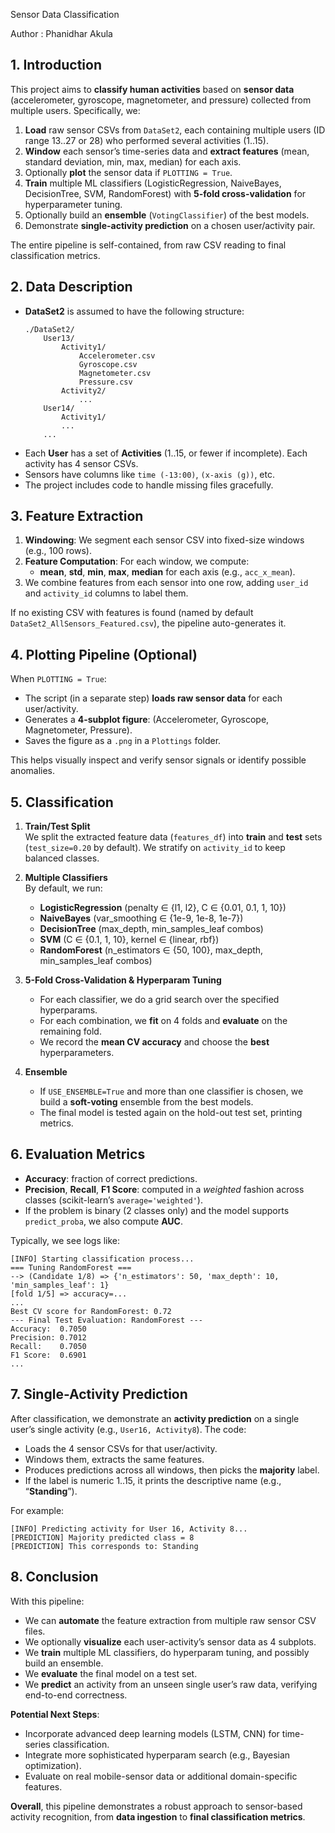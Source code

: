 Sensor Data Classification

Author : Phanidhar Akula

## 1. Introduction

This project aims to **classify human activities** based on **sensor data** (accelerometer, gyroscope, magnetometer, and pressure) collected from multiple users. Specifically, we:

1. **Load** raw sensor CSVs from `DataSet2`, each containing multiple users (ID range 13..27 or 28) who performed several activities (1..15).
2. **Window** each sensor’s time-series data and **extract features** (mean, standard deviation, min, max, median) for each axis.
3. Optionally **plot** the sensor data if `PLOTTING = True`.
4. **Train** multiple ML classifiers (LogisticRegression, NaiveBayes, DecisionTree, SVM, RandomForest) with **5-fold cross-validation** for hyperparameter tuning.
5. Optionally build an **ensemble** (`VotingClassifier`) of the best models.
6. Demonstrate **single-activity prediction** on a chosen user/activity pair.

The entire pipeline is self-contained, from raw CSV reading to final classification metrics.

## 2. Data Description

- **DataSet2** is assumed to have the following structure:
  ```
  ./DataSet2/
      User13/
          Activity1/
              Accelerometer.csv
              Gyroscope.csv
              Magnetometer.csv
              Pressure.csv
          Activity2/
              ...
      User14/
          Activity1/
          ...
      ...
  ```
- Each **User** has a set of **Activities** (1..15, or fewer if incomplete). Each activity has 4 sensor CSVs.
- Sensors have columns like `time (-13:00)`, `(x-axis (g))`, etc.
- The project includes code to handle missing files gracefully.

## 3. Feature Extraction

1. **Windowing**: We segment each sensor CSV into fixed-size windows (e.g., 100 rows).
2. **Feature Computation**: For each window, we compute:
   - **mean**, **std**, **min**, **max**, **median** for each axis (e.g., `acc_x_mean`).
3. We combine features from each sensor into one row, adding `user_id` and `activity_id` columns to label them.

If no existing CSV with features is found (named by default `DataSet2_AllSensors_Featured.csv`), the pipeline auto-generates it.

## 4. Plotting Pipeline (Optional)

When `PLOTTING = True`:

- The script (in a separate step) **loads raw sensor data** for each user/activity.
- Generates a **4-subplot figure**: (Accelerometer, Gyroscope, Magnetometer, Pressure).
- Saves the figure as a `.png` in a `Plottings` folder.

This helps visually inspect and verify sensor signals or identify possible anomalies.

## 5. Classification

1. **Train/Test Split**  
   We split the extracted feature data (`features_df`) into **train** and **test** sets (`test_size=0.20` by default). We stratify on `activity_id` to keep balanced classes.

2. **Multiple Classifiers**  
   By default, we run:

   - **LogisticRegression** (penalty ∈ {l1, l2}, C ∈ {0.01, 0.1, 1, 10})
   - **NaiveBayes** (var_smoothing ∈ {1e-9, 1e-8, 1e-7})
   - **DecisionTree** (max_depth, min_samples_leaf combos)
   - **SVM** (C ∈ {0.1, 1, 10}, kernel ∈ {linear, rbf})
   - **RandomForest** (n_estimators ∈ {50, 100}, max_depth, min_samples_leaf combos)

3. **5-Fold Cross-Validation & Hyperparam Tuning**

   - For each classifier, we do a grid search over the specified hyperparams.
   - For each combination, we **fit** on 4 folds and **evaluate** on the remaining fold.
   - We record the **mean CV accuracy** and choose the **best** hyperparameters.

4. **Ensemble**
   - If `USE_ENSEMBLE=True` and more than one classifier is chosen, we build a **soft-voting** ensemble from the best models.
   - The final model is tested again on the hold-out test set, printing metrics.

## 6. Evaluation Metrics

- **Accuracy**: fraction of correct predictions.
- **Precision**, **Recall**, **F1 Score**: computed in a _weighted_ fashion across classes (scikit-learn’s `average='weighted'`).
- If the problem is binary (2 classes only) and the model supports `predict_proba`, we also compute **AUC**.

Typically, we see logs like:

```
[INFO] Starting classification process...
=== Tuning RandomForest ===
--> (Candidate 1/8) => {'n_estimators': 50, 'max_depth': 10, 'min_samples_leaf': 1}
[fold 1/5] => accuracy=...
...
Best CV score for RandomForest: 0.72
--- Final Test Evaluation: RandomForest ---
Accuracy:  0.7050
Precision: 0.7012
Recall:    0.7050
F1 Score:  0.6901
...
```

## 7. Single-Activity Prediction

After classification, we demonstrate an **activity prediction** on a single user’s single activity (e.g., `User16, Activity8`). The code:

- Loads the 4 sensor CSVs for that user/activity.
- Windows them, extracts the same features.
- Produces predictions across all windows, then picks the **majority** label.
- If the label is numeric 1..15, it prints the descriptive name (e.g., “**Standing**”).

For example:

```
[INFO] Predicting activity for User 16, Activity 8...
[PREDICTION] Majority predicted class = 8
[PREDICTION] This corresponds to: Standing
```

## 8. Conclusion

With this pipeline:

- We can **automate** the feature extraction from multiple raw sensor CSV files.
- We optionally **visualize** each user-activity’s sensor data as 4 subplots.
- We **train** multiple ML classifiers, do hyperparam tuning, and possibly build an ensemble.
- We **evaluate** the final model on a test set.
- We **predict** an activity from an unseen single user’s raw data, verifying end-to-end correctness.

**Potential Next Steps**:

- Incorporate advanced deep learning models (LSTM, CNN) for time-series classification.
- Integrate more sophisticated hyperparam search (e.g., Bayesian optimization).
- Evaluate on real mobile-sensor data or additional domain-specific features.

**Overall**, this pipeline demonstrates a robust approach to sensor-based activity recognition, from **data ingestion** to **final classification metrics**.

